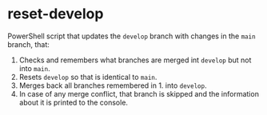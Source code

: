 # reset-develop
PowerShell script that updates the `develop` branch with changes in the `main` branch, that:

1. Checks and remembers what branches are merged int `develop` but not into `main`.
2. Resets `develop` so that is identical to `main`.
3. Merges back all branches remembered in 1. into `develop`.
4. In case of any merge conflict, that branch is skipped and the information about it is printed to the console.

